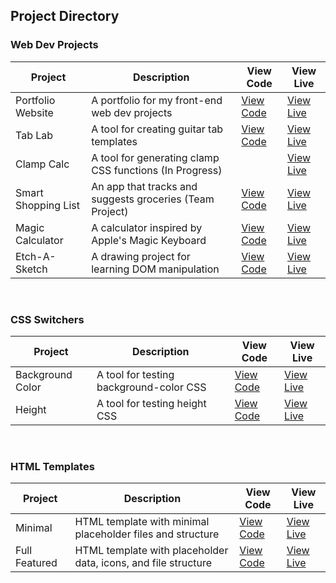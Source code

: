 ## Project Directory

### Web Dev Projects

| Project             | Description                                              | View Code                                                                  | View Live                                                  |
| ------------------- | -------------------------------------------------------- | -------------------------------------------------------------------------- | ---------------------------------------------------------- |
| Portfolio Website   | A portfolio for my front-end web dev projects            | [View Code](https://github.com/andentx/front-end-portfolio)                | [View Live](https://andrewdent.dev)                        |
| Tab Lab             | A tool for creating guitar tab templates                 | [View Code](https://github.com/andentx/tab-lab)                            | [View Live](https://tab-lab.vercel.app)                    |
| Clamp Calc          | A tool for generating clamp CSS functions (In Progress)  |                                                                            | [View Live](https://clamp-calc.netlify.app/)               |
| Smart Shopping List | An app that tracks and suggests groceries (Team Project) | [View Code](https://github.com/the-collab-lab/tcl-46-smart-shopping-list/) | [View Live](https://tcl-46-smart-shopping-list.web.app/)   |
| Magic Calculator    | A calculator inspired by Apple's Magic Keyboard          | [View Code](https://github.com/andentx/magic-calculator)                   | [View Live](https://andentx.github.io/magic-calculator/)   |
| Etch-A-Sketch       | A drawing project for learning DOM manipulation          | [View Code](https://github.com/andentx/etch-a-sketch)                      | [View Live](https://andentx.github.io/etch-a-sketch/)      |

<br>

### CSS Switchers

| Project          | Description                             | View Code                                                                 | View Live                                                                 |
| ---------------- | --------------------------------------- | ------------------------------------------------------------------------- | ------------------------------------------------------------------------- |
| Background Color | A tool for testing background-color CSS | [View Code](https://github.com/andentx/css-switcher-background-color)     | [View Live](https://andentx.github.io/css-switcher-background-color/)     |
| Height           | A tool for testing height CSS           | [View Code](https://github.com/andentx/css-switcher-html-and-body-height) | [View Live](https://andentx.github.io/css-switcher-html-and-body-height/) |

<br>

### HTML Templates

| Project       | Description                                                    | View Code                                                        | View Live                                                        |
| ------------- | -------------------------------------------------------------- | ---------------------------------------------------------------- | ---------------------------------------------------------------- |
| Minimal       | HTML template with minimal placeholder files and structure     | [View Code](https://github.com/andentx/html-boilerplate-minimal) | [View Live](https://andentx.github.io/html-boilerplate-minimal/) |
| Full Featured | HTML template with placeholder data, icons, and file structure | [View Code](https://github.com/andentx/html-boilerplate-full)    | [View Live](https://andentx.github.io/html-boilerplate-full/)    |

<br>
